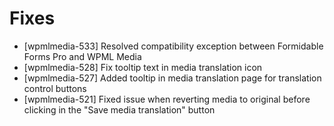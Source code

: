 # Fixes
* [wpmlmedia-533] Resolved compatibility exception between Formidable Forms Pro and WPML Media
* [wpmlmedia-528] Fix tooltip text in media translation icon
* [wpmlmedia-527] Added tooltip in media translation page for translation control buttons
* [wpmlmedia-521] Fixed issue when reverting media to original before clicking in the "Save media translation" button
